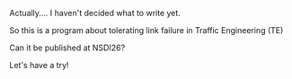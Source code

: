 Actually....
I haven't decided what to write yet.

So this is a program about tolerating link failure in Traffic Engineering (TE)

Can it be published at NSDI26?

Let's have a try!